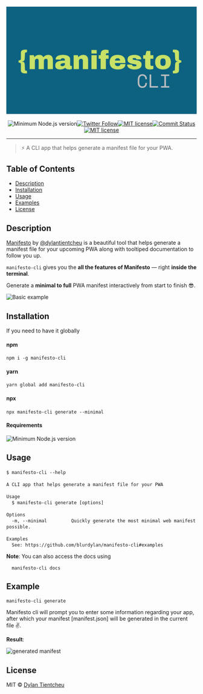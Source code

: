[![Manifesto CLI](static/banner.jpg)](https://github.com/blurdylan/manifesto-cli)

<p align="center"><img src="https://badgen.net/badge/node/%3E=8.3/green" alt="Minimum Node.js version" /><a href="https://twitter.com/dylantientcheu"><img src="https://img.shields.io/twitter/follow/dylantientcheu.svg?style=social&amp;label=Follow" alt="Twitter Follow" /></a><a href="https://github.com/blurdylan/manifesto-cli/blob/master/license"><img src="https://badgen.net/github/release/blurdylan/manifesto-cli" alt="MIT license" /></a><a href="https://github.com/blurdylan/manifesto-cli/graphs/commit-activity"><img src="https://badgen.net/github/last-commit/blurdylan/manifesto-cli" alt="Commit Status" /></a><a href="https://github.com/blurdylan/manifesto-cli/blob/master/license"><img src="https://badgen.net/badge/License/MIT/blue" alt="MIT license" /></a></p>

---

> ⚡️ A CLI app that helps generate a manifest file for your PWA.

## Table of Contents

- [Description](#description)
- [Installation](#installation)
- [Usage](#usage)
- [Examples](#examples)
- [License](#license)

## Description

[Manifesto](https://blurdylan.github.io/manifesto/#/) by [@dylantientcheu](https://twitter.com/dylantientcheu) is a beautiful tool that helps generate a manifest file for your upcoming PWA along with tooltiped documentation to follow you up.

`manifesto-cli` gives you the **all the features of Manifesto** — right **inside the terminal**.

Generate a **minimal to full** PWA manifest interactively from start to finish 😎.

![Basic example](static/usage.gif)

## Installation

If you need to have it globally

#### npm

```
npm i -g manifesto-cli
```

#### yarn

```
yarn global add manifesto-cli
```

#### npx

```
npx manifesto-cli generate --minimal
```

#### Requirements

![Minimum Node.js version](https://badgen.net/badge/node/%3E=8.3/green)

## Usage

```
$ manifesto-cli --help

A CLI app that helps generate a manifest file for your PWA

Usage
  $ manifesto-cli generate [options]

Options
  -m, --minimal         Quickly generate the most minimal web manifest possible.

Examples
  See: https://github.com/blurdylan/manifesto-cli#examples
```

**Note**: You can also access the docs using

```
  manifesto-cli docs
```

## Example

```
manifesto-cli generate
```

Manifesto cli will prompt you to enter some information regarding your app, after which your manifest [manifest.json] will be generated in the current file ✌.

**Result**:

![generated manifest](static/result.png)

## License

MIT © [Dylan Tientcheu](https://twitter.com/dylantientcheu)
